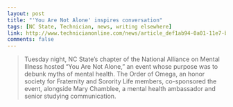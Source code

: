 ```yaml
---
layout: post
title: "'You Are Not Alone' inspires conversation"
tags: [NC State, Technician, news, writing elsewhere]
link: http://www.technicianonline.com/news/article_def1ab94-0a01-11e7-b5dd-e3e7f6e4e7fa.html
comments: false
---
```

> Tuesday night, NC State’s chapter of the National Alliance on Mental Illness hosted “You Are Not Alone,” an event whose purpose was to debunk myths of mental health. The Order of Omega, an honor society for Fraternity and Sorority Life members, co-sponsored the event, alongside Mary Chamblee, a mental health ambassador and senior studying communication.